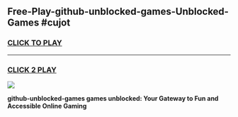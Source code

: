 
## Free-Play-github-unblocked-games-Unblocked-Games #cujot
<h3>
<a href="https://news.freeplayer.one?title=github-unblocked-games&ref=8M">CLICK TO PLAY</a></h3>
<hr>

<h3>
<a href="https://news.freeplayer.one?title=github-unblocked-games&ref=8M">CLICK 2 PLAY</a>
  
</h3>

<a href="https://news.freeplayer.one?title=github-unblocked-games&ref=8M"><img src="https://clearcache.store/games.png"></a>


**github-unblocked-games games unblocked: Your Gateway to Fun and Accessible Online Gaming**
